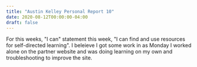 ```yaml
---
title: "Austin Kelley Personal Report 10"
date: 2020-08-12T00:00:00-04:00
draft: false
---
```

For this weeks, "I can" statement this week, "I can find and use resources for self-directed learning". I beleieve I got some work in as Monday I worked alone on the partner website and was doing learning on my own and troubleshooting to improve the site. 
